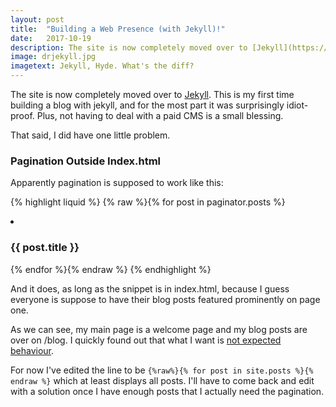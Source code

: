 ```yaml
---
layout: post
title:  "Building a Web Presence (with Jekyll)!"
date:   2017-10-19
description: The site is now completely moved over to [Jekyll](https://jekyllrb.com/). This is my first time building a blog with jekyll, and for the most part it was surprisingly idiot-proof. Plus, not having to deal with a paid CMS is a small blessing.
image: drjekyll.jpg
imagetext: Jekyll, Hyde. What's the diff?
---
```


The site is now completely moved over to [Jekyll](https://jekyllrb.com/). This is my first time building a blog with jekyll, and for the most part it was surprisingly idiot-proof. Plus, not having to deal with a paid CMS is a small blessing.

That said, I did have one little problem.

### Pagination Outside Index.html

Apparently pagination is supposed to work like this:

{% highlight liquid %}
{% raw %}{% for post in paginator.posts %}
<li>
    <h3>{{ post.title }}</h3>
</li>
{% endfor %}{% endraw %}
{% endhighlight %}

And it does, as long as the snippet is in index.html, because I guess everyone is suppose to have their blog posts featured prominently on page one.

As we can see, my main page is a welcome page and my blog posts are over on /blog. I quickly found out that what I want is [not expected behaviour](https://github.com/jekyll/jekyll/issues/267).

For now I've edited the line to be `{%raw%}{% for post in site.posts %}{% endraw %}` which at least displays all posts. I'll have to come back and edit with a solution once I have enough posts that I actually need the pagination.